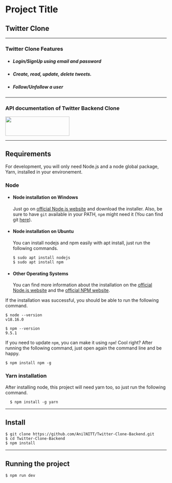 # Project Title
## Twitter Clone


---
### Twitter Clone Features
- ##### Login/SignUp using email and password
- ##### Create, read, update, delete tweets.
- ##### Follow/Unfollow a user

---
### API documentation of Twitter Backend Clone
<a href="https://masterofreact.postman.co/workspace/Anil-Patidar~f75244cb-18bb-4927-b3ae-4f883af6f237/documentation/18292882-299dac6a-07f6-40db-81df-214e24b56833" rel="nofollow" target="blank">
<img src="https://raw.githubusercontent.com/pallavi-shekhar/twitter-clone-backend/main/assets/button-view-api-docs.png" width="200"  height="60" style="max-width:100%"/>
</a>

---
## Requirements

For development, you will only need Node.js and a node global package, Yarn, installed in your environement.

### Node
- #### Node installation on Windows

  Just go on [official Node.js website](https://nodejs.org/) and download the installer.
Also, be sure to have `git` available in your PATH, `npm` might need it (You can find git [here](https://git-scm.com/)).

- #### Node installation on Ubuntu

  You can install nodejs and npm easily with apt install, just run the following commands.

      $ sudo apt install nodejs
      $ sudo apt install npm

- #### Other Operating Systems
  You can find more information about the installation on the [official Node.js website](https://nodejs.org/) and the [official NPM website](https://npmjs.org/).

If the installation was successful, you should be able to run the following command.

    $ node --version
    v18.16.0

    $ npm --version
    9.5.1

If you need to update `npm`, you can make it using `npm`! Cool right? After running the following command, just open again the command line and be happy.

    $ npm install npm -g

###
### Yarn installation
  After installing node, this project will need yarn too, so just run the following command.

      $ npm install -g yarn

---

## Install

    $ git clone https://github.com/AnilNITT/Twitter-Clone-Backend.git
    $ cd Twitter-Clone-Backend
    $ npm install

---
## Running the project

    $ npm run dev
